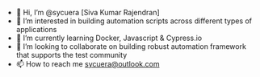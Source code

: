 - 👋 Hi, I’m @sycuera [Siva Kumar Rajendran]
- 👀 I’m interested in building automation scripts across different types of applications
- 🌱 I’m currently learning Docker, Javascript & Cypress.io
- 💞️ I’m looking to collaborate on building robust automation framework that supports the test community
- 📫 How to reach me sycuera@outlook.com

<!---
sycuera/sycuera is a ✨ special ✨ repository because its `README.md` (this file) appears on your GitHub profile.
You can click the Preview link to take a look at your changes.
--->
